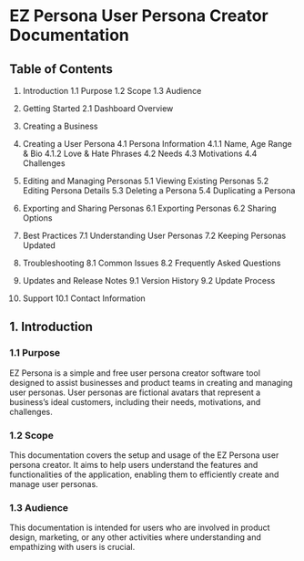 # EZ Persona User Persona Creator Documentation

## Table of Contents

1. Introduction
    1.1 Purpose
    1.2 Scope
    1.3 Audience

2. Getting Started
    2.1 Dashboard Overview

3. Creating a Business

4. Creating a User Persona
    4.1 Persona Information
        4.1.1 Name, Age Range & Bio
        4.1.2 Love & Hate Phrases
    4.2 Needs
    4.3 Motivations
    4.4 Challenges

5. Editing and Managing Personas
    5.1 Viewing Existing Personas
    5.2 Editing Persona Details
    5.3 Deleting a Persona
    5.4 Duplicating a Persona

6. Exporting and Sharing Personas
    6.1 Exporting Personas
    6.2 Sharing Options

7. Best Practices
    7.1 Understanding User Personas
    7.2 Keeping Personas Updated

8. Troubleshooting
    8.1 Common Issues
    8.2 Frequently Asked Questions

9. Updates and Release Notes
    9.1 Version History
    9.2 Update Process

10. Support
    10.1 Contact Information


## 1. Introduction

### 1.1 Purpose

EZ Persona is a simple and free user persona creator software tool designed to assist businesses and product teams in creating and managing user personas. User personas are fictional avatars that represent a business’s ideal customers, including their needs, motivations, and challenges.

### 1.2 Scope

This documentation covers the setup and usage of the EZ Persona user persona creator. It aims to help users understand the features and functionalities of the application, enabling them to efficiently create and manage user personas.

### 1.3 Audience

This documentation is intended for users who are involved in product design, marketing, or any other activities where understanding and empathizing with users is crucial.
